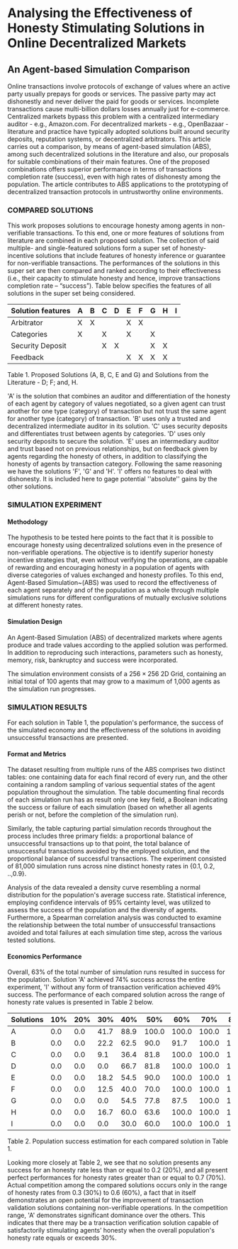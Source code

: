 # Analysing the Effectiveness of Honesty Stimulating Solutions in Online Decentralized Markets
## An Agent-based Simulation Comparison


Online transactions involve protocols of exchange of values where an active party usually prepays for goods or services. The passive party may act dishonestly and never deliver the paid for goods or services. Incomplete transactions cause multi-billion dollars losses annually just for e-commerce. Centralized markets bypass this problem with a centralized intermediary auditor - e.g., Amazon.com. For decentralized markets - e.g., OpenBazaar - literature and practice have typically adopted solutions built around security deposits, reputation systems, or decentralized arbitrators. This article carries out a comparison, by means of agent-based simulation (ABS), among such decentralized solutions in the literature and also, our proposals for suitable combinations of their main features. One of the proposed combinations offers superior performance in terms of transactions completion rate (success), even with high rates of dishonesty among the population. The article contributes to ABS applications to the prototyping of decentralized transaction protocols in untrustworthy online environments.

### COMPARED SOLUTIONS


This work proposes solutions to encourage honesty among agents in non-verifiable transactions. To this end, one or more features of solutions from literature are combined in each proposed solution. The collection of said multiple- and single-featured solutions form a super set of honesty-incentive solutions that include features of honesty inference or guarantee for non-verifiable transactions. The performances of the solutions in this super set are then compared and ranked according to their effectiveness (i.e., their capacity to stimulate honesty and hence, improve transactions completion rate – “success”). Table below specifies the features of all solutions in the super set being considered.

| Solution features | A | B | C | D | E | F | G | H | I |
|-------------------|---|---|---|---|---|---|---|---|---|
| Arbitrator | X | X |   |   | X | X |   |   |   |
| Categories | X |   | X |   | X |   | X |   |   |
| Security Deposit |   |   | X | X |   |   | X | X |   |
| Feedback |   |   |   |   | X | X | X | X |   |

Table 1. Proposed Solutions (A, B, C, E and G) and Solutions from the Literature - D; F; and, H.

'A' is the solution that combines an auditor and differentiation of the honesty of each agent by category of values negotiated, so a given agent can trust another for one type (category) of transaction but not trust the same agent for another type (category) of transaction. 'B' uses only a trusted and decentralized intermediate auditor in its solution. 'C' uses security deposits and differentiates trust between agents by categories. 'D' uses only security deposits to secure the solution. 'E' uses an intermediary auditor and trust based not on previous relationships, but on feedback given by agents regarding the honesty of others, in addition to classifying the honesty of agents by transaction category. Following the same reasoning we have the solutions 'F', 'G' and 'H'. 'I' offers no features to deal with dishonesty. It is included here to gage potential ''absolute'' gains by the other solutions.


### SIMULATION EXPERIMENT

#### Methodology

The hypothesis to be tested here points to the fact that it is possible to encourage honesty using decentralized solutions even in the presence of non-verifiable operations. The objective is to identify superior honesty incentive strategies that, even without verifying the operations, are capable of rewarding and encouraging honesty in a population of agents with diverse categories of values exchanged and honesty profiles. To this end, Agent-Based Simulation~(ABS) was used to record the effectiveness of each agent separately and of the population as a whole through multiple simulations runs for different configurations of mutually exclusive solutions at different honesty rates.

#### Simulation Design

An Agent-Based Simulation (ABS) of decentralized markets where agents produce and trade values according to the applied solution was performed. In addition to reproducing such interactions, parameters such as honesty, memory, risk, bankruptcy and success were incorporated. 

The simulation environment consists of a $256\times 256$ 2D Grid, containing an initial total of 100 agents that may grow to a maximum of 1,000 agents as the simulation run progresses. 

### SIMULATION RESULTS

For each solution in Table 1, the population's performance, the success of the simulated economy and the effectiveness of the solutions in avoiding unsuccessful transactions are presented.

#### Format and Metrics

The dataset resulting from multiple runs of the ABS comprises two distinct tables: one containing data for each final record of every run, and the other containing a random sampling of various sequential states of the agent population throughout the simulation. The table documenting final records of each simulation run has as result only one key field, a Boolean indicating the success or failure of each simulation (based on whether all agents perish or not, before the completion of the simulation run).

Similarly, the table capturing partial simulation records throughout the process includes three primary fields: a proportional balance of unsuccessful transactions up to that point, the total balance of unsuccessful transactions avoided by the employed solution, and the proportional balance of successful transactions. The experiment consisted of 81,000 simulation runs across nine distinct honesty rates in {0.1, 0.2, ..,0.9}.

Analysis of the data revealed a density curve resembling a normal distribution for the population's average success rate. Statistical inference, employing confidence intervals of 95% certainty level, was utilized to assess the success of the population and the diversity of agents. Furthermore, a Spearman correlation analysis was conducted to examine the relationship between the total number of unsuccessful transactions avoided and total failures at each simulation time step, across the various tested solutions.


#### Economics Performance

Overall, 63% of the total number of simulation runs resulted in success for the population. Solution 'A' achieved 74% success across the entire experiment, 'I' without any form of transaction verification achieved 49% success. The performance of each compared solution across the range of honesty rate values is presented in Table 2 below.


|  Solutions  | 10% | 20% |  30% |  40% |   50% |   60% |   70% |   80% |   90% |
|-------------|-----|-----|------|------|-------|-------|-------|-------|-------|
| A           | 0.0 | 0.0 | 41.7 | 88.9 | 100.0 | 100.0 | 100.0 | 100.0 | 100.0 |
| B           | 0.0 | 0.0 | 22.2 | 62.5 |  90.0 |  91.7 | 100.0 | 100.0 | 100.0 |
| C           | 0.0 | 0.0 |  9.1 | 36.4 |  81.8 | 100.0 | 100.0 | 100.0 | 100.0 |
| D           | 0.0 | 0.0 |  0.0 | 66.7 |  81.8 | 100.0 | 100.0 | 100.0 | 100.0 |
| E           | 0.0 | 0.0 | 18.2 | 54.5 |  90.0 | 100.0 | 100.0 | 100.0 | 100.0 |
| F           | 0.0 | 0.0 | 12.5 | 40.0 |  70.0 | 100.0 | 100.0 | 100.0 | 100.0 |
| G           | 0.0 | 0.0 |  0.0 | 54.5 |  77.8 |  87.5 | 100.0 | 100.0 | 100.0 |
| H           | 0.0 | 0.0 | 16.7 | 60.0 |  63.6 | 100.0 | 100.0 | 100.0 | 100.0 |
| I           | 0.0 | 0.0 |  0.0 | 30.0 |  60.0 | 100.0 | 100.0 | 100.0 | 100.0 |

Table 2. Population success estimation for each compared solution in Table 1.

Looking more closely at Table 2, we see that no solution presents any success for an honesty rate less than or equal to 0.2 (20%), and all present perfect performances for honesty rates greater than or equal to 0.7 (70%). Actual competition among the compared solutions occurs only in the range of honesty rates from 0.3 (30%) to 0.6 (60%), a fact that in itself demonstrates an open potential for the improvement of transaction validation solutions containing non-verifiable operations. In the competition range, 'A' demonstrates significant dominance over the others. This indicates that there may be a transaction verification solution capable of satisfactorily stimulating agents’ honesty when the overall population's honesty rate equals or exceeds 30%.
